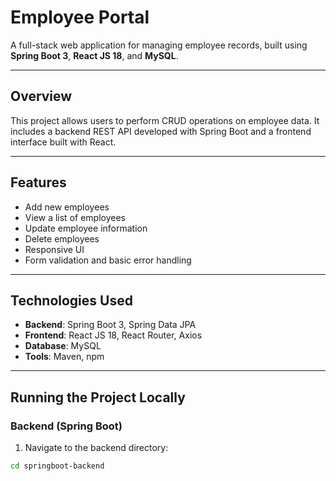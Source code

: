 # Employee Portal 

A full-stack web application for managing employee records, built using **Spring Boot 3**, **React JS 18**, and **MySQL**.

---

## Overview

This project allows users to perform CRUD operations on employee data. It includes a backend REST API developed with Spring Boot and a frontend interface built with React.

---

## Features

- Add new employees
- View a list of employees
- Update employee information
- Delete employees
- Responsive UI
- Form validation and basic error handling

---

## Technologies Used

- **Backend**: Spring Boot 3, Spring Data JPA
- **Frontend**: React JS 18, React Router, Axios
- **Database**: MySQL
- **Tools**: Maven, npm

---

## Running the Project Locally

### Backend (Spring Boot)

1. Navigate to the backend directory:

```bash
cd springboot-backend
